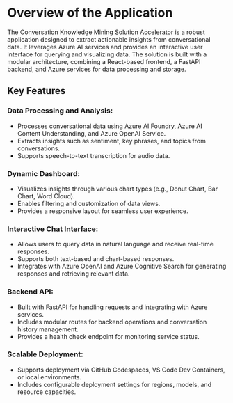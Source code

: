 # Overview of the Application
The Conversation Knowledge Mining Solution Accelerator is a robust application designed to extract actionable insights from conversational data. It leverages Azure AI services and provides an interactive user interface for querying and visualizing data. The solution is built with a modular architecture, combining a React-based frontend, a FastAPI backend, and Azure services for data processing and storage.

## Key Features

### Data Processing and Analysis:

  - Processes conversational data using Azure AI Foundry, Azure AI Content Understanding, and Azure OpenAI Service.
  - Extracts insights such as sentiment, key phrases, and topics from conversations.
  - Supports speech-to-text transcription for audio data.

### Dynamic Dashboard:

  - Visualizes insights through various chart types (e.g., Donut Chart, Bar Chart, Word Cloud).
  - Enables filtering and customization of data views.
  - Provides a responsive layout for seamless user experience.


### Interactive Chat Interface:

  - Allows users to query data in natural language and receive real-time responses.
  - Supports both text-based and chart-based responses.
  - Integrates with Azure OpenAI and Azure Cognitive Search for generating responses and retrieving relevant data.

### Backend API:

  - Built with FastAPI for handling requests and integrating with Azure services.
  - Includes modular routes for backend operations and conversation history management.
  - Provides a health check endpoint for monitoring service status.

### Scalable Deployment:

  - Supports deployment via GitHub Codespaces, VS Code Dev Containers, or local environments.
  - Includes configurable deployment settings for regions, models, and resource capacities.